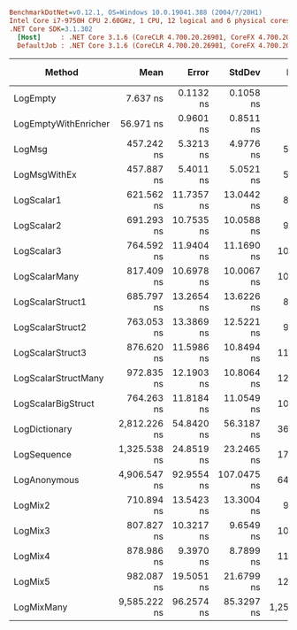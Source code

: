 ``` ini

BenchmarkDotNet=v0.12.1, OS=Windows 10.0.19041.388 (2004/?/20H1)
Intel Core i7-9750H CPU 2.60GHz, 1 CPU, 12 logical and 6 physical cores
.NET Core SDK=3.1.302
  [Host]     : .NET Core 3.1.6 (CoreCLR 4.700.20.26901, CoreFX 4.700.20.31603), X64 RyuJIT
  DefaultJob : .NET Core 3.1.6 (CoreCLR 4.700.20.26901, CoreFX 4.700.20.31603), X64 RyuJIT


```
|               Method |         Mean |      Error |      StdDev |    Ratio | RatioSD |  Gen 0 | Gen 1 | Gen 2 | Allocated |
|--------------------- |-------------:|-----------:|------------:|---------:|--------:|-------:|------:|------:|----------:|
|             LogEmpty |     7.637 ns |  0.1132 ns |   0.1058 ns |     1.00 |    0.00 |      - |     - |     - |         - |
| LogEmptyWithEnricher |    56.971 ns |  0.9601 ns |   0.8511 ns |     7.44 |    0.10 | 0.0089 |     - |     - |      56 B |
|               LogMsg |   457.242 ns |  5.3213 ns |   4.9776 ns |    59.88 |    0.74 | 0.0100 |     - |     - |      64 B |
|         LogMsgWithEx |   457.887 ns |  5.4011 ns |   5.0521 ns |    59.97 |    1.08 | 0.0100 |     - |     - |      64 B |
|           LogScalar1 |   621.562 ns | 11.7357 ns |  13.0442 ns |    81.34 |    1.94 | 0.0582 |     - |     - |     368 B |
|           LogScalar2 |   691.293 ns | 10.7535 ns |  10.0588 ns |    90.54 |    1.94 | 0.0658 |     - |     - |     416 B |
|           LogScalar3 |   764.592 ns | 11.9404 ns |  11.1690 ns |   100.15 |    2.33 | 0.0734 |     - |     - |     464 B |
|        LogScalarMany |   817.409 ns | 10.6978 ns |  10.0067 ns |   107.06 |    2.04 | 0.0992 |     - |     - |     624 B |
|     LogScalarStruct1 |   685.797 ns | 13.2654 ns |  13.6226 ns |    89.83 |    2.35 | 0.0620 |     - |     - |     392 B |
|     LogScalarStruct2 |   763.053 ns | 13.3869 ns |  12.5221 ns |    99.94 |    2.38 | 0.0734 |     - |     - |     464 B |
|     LogScalarStruct3 |   876.620 ns | 11.5986 ns |  10.8494 ns |   114.82 |    2.23 | 0.0849 |     - |     - |     536 B |
|  LogScalarStructMany |   972.835 ns | 12.1903 ns |  10.8064 ns |   127.11 |    2.31 | 0.1144 |     - |     - |     720 B |
|   LogScalarBigStruct |   764.263 ns | 11.8184 ns |  11.0549 ns |   100.10 |    1.92 | 0.0706 |     - |     - |     448 B |
|        LogDictionary | 2,812.226 ns | 54.8420 ns |  56.3187 ns |   368.36 |    9.67 | 0.3395 |     - |     - |    2144 B |
|          LogSequence | 1,325.538 ns | 24.8519 ns |  23.2465 ns |   173.64 |    5.04 | 0.1297 |     - |     - |     816 B |
|         LogAnonymous | 4,906.547 ns | 92.9554 ns | 107.0475 ns |   642.84 |   18.40 | 0.5417 |     - |     - |    3432 B |
|              LogMix2 |   710.894 ns | 13.5423 ns |  13.3004 ns |    93.07 |    2.11 | 0.0696 |     - |     - |     440 B |
|              LogMix3 |   807.827 ns | 10.3217 ns |   9.6549 ns |   105.80 |    1.67 | 0.0811 |     - |     - |     512 B |
|              LogMix4 |   878.986 ns |  9.3970 ns |   8.7899 ns |   115.13 |    2.17 | 0.1116 |     - |     - |     704 B |
|              LogMix5 |   982.087 ns | 19.5051 ns |  21.6799 ns |   128.42 |    3.25 | 0.1221 |     - |     - |     776 B |
|           LogMixMany | 9,585.222 ns | 96.2574 ns |  85.3297 ns | 1,252.28 |   10.82 | 1.0223 |     - |     - |    6449 B |
